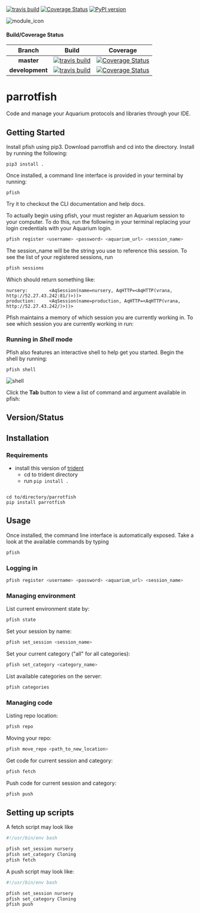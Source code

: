 [![travis build](https://img.shields.io/travis/klavinslab/parrotfish.svg)](https://travis-ci.org/klavinslab/parrotfish)
[![Coverage Status](https://coveralls.io/repos/github/klavinslab/parrotfish/badge.svg?branch=master)](https://coveralls.io/github/klavinslab/parrotfish?branch=master)
[![PyPI version](https://badge.fury.io/py/REPO.svg)](https://badge.fury.io/py/REPO)

![module_icon](images/module_icon.png?raw=true)

#### Build/Coverage Status
Branch | Build | Coverage
:---: | :---: | :---:
**master** | [![travis build](https://img.shields.io/travis/klavinslab/parrotfish/master.svg)](https://travis-ci.org/klavinslab/parrotfish/master) | [![Coverage Status](https://coveralls.io/repos/github/klavinslab/parrotfish/badge.svg?branch=master)](https://coveralls.io/github/klavinslab/parrotfish?branch=master)
**development** | [![travis build](https://img.shields.io/travis/klavinslab/parrotfish/development.svg)](https://travis-ci.org/klavinslab/parrotfish/development) | [![Coverage Status](https://coveralls.io/repos/github/klavinslab/parrotfish/badge.svg?branch=development)](https://coveralls.io/github/klavinslab/parrotfish?branch=development)

# **parrotfish**

Code and manage your Aquarium protocols and libraries through your IDE.

## Getting Started

Install pfish using pip3. Download parrotfish and cd into the directory. Install by running the following:

```
pip3 install .
```

Once installed, a command line interface is provided in your terminal by running:

```
pfish
```

Try it to checkout the CLI documentation and help docs.

To actually begin using pfish, your must register an Aquarium session to your computer. To do this,
run the following in your terminal replacing your login credentials with your Aquarium login.

```bash
pfish register <username> <password> <aquarium_url> <session_name>
```

The session_name will be the string you use to reference this session. To see the list of your registered sessions,
run

```bash
pfish sessions
```

Which should return something like:

```
nursery:        <AqSession(name=nursery, AqHTTP=<AqHTTP(vrana, http://52.27.43.242:81/)>))>
production:     <AqSession(name=production, AqHTTP=<AqHTTP(vrana, http://52.27.43.242/)>))>
```

Pfish maintains a memory of which session you are currently working in. To see which session you are currently
working in run:

### Running in *Shell* mode

Pfish also features an interactive shell to help get you started. Begin the shell by running:

```
pfish shell
```

![shell](docsrc/pfish_shell.gif)

Click the **Tab** button to view a list of command and argument available in pfish:




## Version/Status

## Installation

### Requirements

* install this version of [trident](https://github.com/klavinslab/trident/tree/feature-pillowtalk-apiwrapper)
    * cd to trident directory
    * run `pip install .`
```

cd to/directory/parrotfish
pip install parrotfish
```

## Usage

Once installed, the command line interface is automatically exposed. Take a look at the available
commands by typing

```bash
pfish
```

### Logging in

```bash
pfish register <username> <password> <aquarium_url> <session_name>
```

### Managing environment

List current environment state by:

```bash
pfish state
```

Set your session by name:

```bash
pfish set_session <session_name>
```

Set your current category ("all" for all categories):

```bash
pfish set_category <category_name>
```

List available categories on the server:

```bash
pfish categories
```

### Managing code

Listing repo location:

```bash
pfish repo
```

Moving your repo:

```bash
pfish move_repo <path_to_new_location>
```

Get code for current session and category:

```bash
pfish fetch
```

Push code for current session and category:

```bash
pfish push
```

## Setting up scripts

A fetch script may look like

```bash
#!/usr/bin/env bash

pfish set_session nursery
pfish set_category Cloning
pfish fetch
```

A push script may look like:

```bash
#!/usr/bin/env bash

pfish set_session nursery
pfish set_category Cloning
pfish push
```
